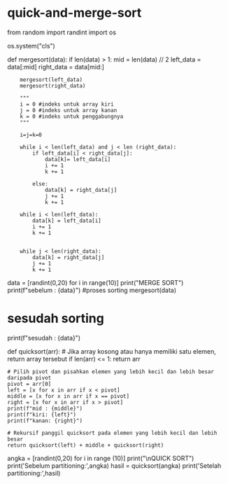 # quick-and-merge-sort
from random import randint
import os

os.system("cls")

def mergesort(data):
    if len(data) > 1:
        mid = len(data) // 2
        left_data = data[:mid]
        right_data = data[mid:]

        mergesort(left_data)
        mergesort(right_data)

        """
        i = 0 #indeks untuk array kiri 
        j = 0 #indeks untuk array kanan
        k = 0 #indeks untuk penggabungnya
        """      
         
        i=j=k=0
        
        while i < len(left_data) and j < len (right_data):
            if left_data[i] < right_data[j]:
                data[k]= left_data[i]
                i += 1
                k += 1

            else:
                data[k] = right_data[j]
                j += 1
                k += 1

        while i < len(left_data):
            data[k] = left_data[i]
            i += 1
            k += 1

        
        while j < len(right_data):
            data[k] = right_data[j]
            j += 1
            k += 1

data = [randint(0,20) for i in range(10)]
print("MERGE SORT")
print(f"sebelum : {data}")
#proses sorting
mergesort(data)
# sesudah sorting
print(f"sesudah : {data}")

def quicksort(arr):
    # Jika array kosong atau hanya memiliki satu elemen, return array tersebut
    if len(arr) <= 1:
        return arr
    
    # Pilih pivot dan pisahkan elemen yang lebih kecil dan lebih besar daripada pivot
    pivot = arr[0]
    left = [x for x in arr if x < pivot]
    middle = [x for x in arr if x == pivot]
    right = [x for x in arr if x > pivot]
    print(f"mid : {middle}")
    print(f"kiri: {left}")
    print(f"kanan: {right}")
    
    # Rekursif panggil quicksort pada elemen yang lebih kecil dan lebih besar
    return quicksort(left) + middle + quicksort(right)

angka = [randint(0,20) for i in range (10)]
print("\nQUICK SORT")
print('Sebelum partitioning:',angka)
hasil = quicksort(angka)
print('Setelah partitioning:',hasil)
